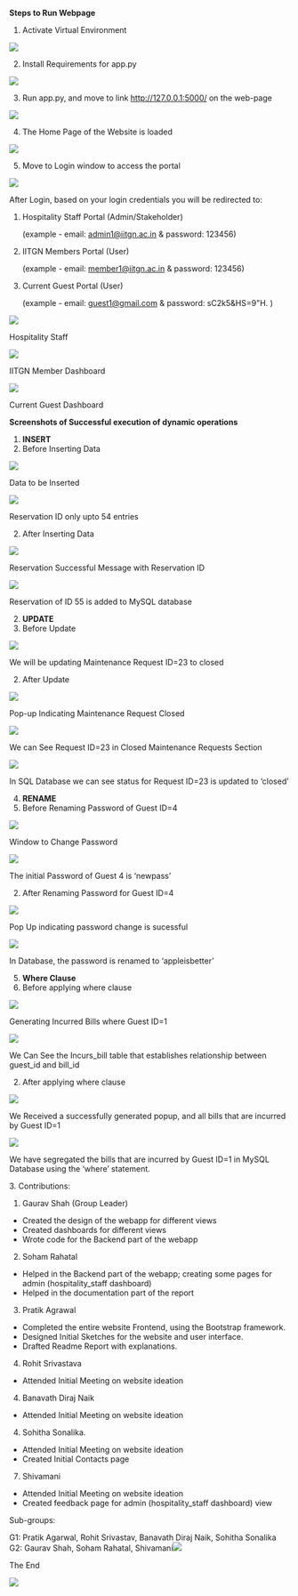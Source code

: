 ﻿**Steps to Run Webpage**

1. Activate Virtual Environment

![](Aspose.Words.293c69ff-8931-4dab-8ed9-a37ec5878daa.001.jpeg)

2. Install Requirements for app.py

![](Aspose.Words.293c69ff-8931-4dab-8ed9-a37ec5878daa.002.jpeg)

3. Run app.py, and move to link <http://127.0.0.1:5000/> on the web-page

![](Aspose.Words.293c69ff-8931-4dab-8ed9-a37ec5878daa.003.jpeg)

4. The Home Page of the Website is loaded

![](Aspose.Words.293c69ff-8931-4dab-8ed9-a37ec5878daa.004.jpeg)

5. Move to Login window to access the portal

![](Aspose.Words.293c69ff-8931-4dab-8ed9-a37ec5878daa.005.jpeg)

After Login, based on your login credentials you will be redirected to:

1. Hospitality Staff Portal (Admin/Stakeholder)

   (example - email: <admin1@iitgn.ac.in> & password: 123456)

2. IITGN Members Portal (User)

   (example - email: <member1@iitgn.ac.in> & password: 123456)

3. Current Guest Portal (User)

   (example - email: guest1@gmail.com & password: sC2k5&HS=9"H. )

![](Aspose.Words.293c69ff-8931-4dab-8ed9-a37ec5878daa.006.jpeg)

Hospitality Staff

![](Aspose.Words.293c69ff-8931-4dab-8ed9-a37ec5878daa.007.jpeg)

IITGN Member Dashboard

![](Aspose.Words.293c69ff-8931-4dab-8ed9-a37ec5878daa.008.jpeg)

Current Guest Dashboard

**Screenshots of Successful execution of dynamic operations**

1. **INSERT**
1. Before Inserting Data

![](Aspose.Words.293c69ff-8931-4dab-8ed9-a37ec5878daa.009.jpeg)

Data to be Inserted

![](Aspose.Words.293c69ff-8931-4dab-8ed9-a37ec5878daa.010.jpeg)

Reservation ID only upto 54 entries

2. After Inserting Data

![](Aspose.Words.293c69ff-8931-4dab-8ed9-a37ec5878daa.011.jpeg)

Reservation Successful Message with Reservation ID

![](Aspose.Words.293c69ff-8931-4dab-8ed9-a37ec5878daa.012.jpeg)

Reservation of ID 55 is added to MySQL database

2. **UPDATE**
1. Before Update

![](Aspose.Words.293c69ff-8931-4dab-8ed9-a37ec5878daa.013.jpeg)

We will be updating Maintenance Request ID=23 to closed

2. After Update

![](Aspose.Words.293c69ff-8931-4dab-8ed9-a37ec5878daa.014.jpeg)

Pop-up Indicating Maintenance Request Closed

![](Aspose.Words.293c69ff-8931-4dab-8ed9-a37ec5878daa.015.jpeg)

We can See Request ID=23 in Closed Maintenance Requests Section

![](Aspose.Words.293c69ff-8931-4dab-8ed9-a37ec5878daa.016.jpeg)

In SQL Database we can see status for Request ID=23 is updated to ‘closed’

4. **RENAME**
1. Before Renaming Password of Guest ID=4

![](Aspose.Words.293c69ff-8931-4dab-8ed9-a37ec5878daa.017.jpeg)

Window to Change Password

![](Aspose.Words.293c69ff-8931-4dab-8ed9-a37ec5878daa.018.jpeg)

The initial Password of Guest 4 is ‘newpass’

2. After Renaming Password for Guest ID=4

![](Aspose.Words.293c69ff-8931-4dab-8ed9-a37ec5878daa.019.jpeg)

Pop Up indicating password change is sucessful

![](Aspose.Words.293c69ff-8931-4dab-8ed9-a37ec5878daa.020.jpeg)

In Database, the password is renamed to ‘appleisbetter’

5. **Where Clause**
1. Before applying where clause

![](Aspose.Words.293c69ff-8931-4dab-8ed9-a37ec5878daa.021.jpeg)

Generating Incurred Bills where Guest ID=1

![](Aspose.Words.293c69ff-8931-4dab-8ed9-a37ec5878daa.022.jpeg)

We Can See the Incurs\_bill table that establishes relationship between guest\_id and bill\_id

2. After applying where clause

![](Aspose.Words.293c69ff-8931-4dab-8ed9-a37ec5878daa.023.jpeg)

We Received a successfully generated popup, and all bills that are incurred by Guest ID=1

![](Aspose.Words.293c69ff-8931-4dab-8ed9-a37ec5878daa.024.jpeg)

We have segregated the bills that are incurred by Guest ID=1 in MySQL Database using the ‘where’ statement.

3\. Contributions:

1. Gaurav Shah (Group Leader)
- Created the design of the webapp for different views
- Created dashboards for different views
- Wrote code for the Backend part of the webapp
2. Soham Rahatal
- Helped in the Backend part of the webapp; creating some pages for admin (hospitality\_staff dashboard)
- Helped in the documentation part of the report
3. Pratik Agrawal
- Completed the entire website Frontend, using the Bootstrap framework.
- Designed Initial Sketches for the website and user interface.
- Drafted Readme Report with explanations.
4. Rohit Srivastava
- Attended Initial Meeting on website ideation
4. Banavath Diraj Naik
- Attended Initial Meeting on website ideation
4. Sohitha Sonalika.
- Attended Initial Meeting on website ideation
- Created Initial Contacts page
7. Shivamani
- Attended Initial Meeting on website ideation
- Created feedback page for admin (hospitality\_staff dashboard) view

Sub-groups:

G1: Pratik Agarwal, Rohit Srivastav, Banavath Diraj Naik, Sohitha Sonalika G2: Gaurav Shah, Soham Rahatal, Shivamani![](Aspose.Words.293c69ff-8931-4dab-8ed9-a37ec5878daa.025.png)

The End

![](Aspose.Words.293c69ff-8931-4dab-8ed9-a37ec5878daa.026.png)
